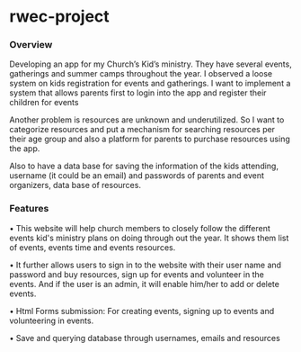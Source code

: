 # rwec-project
### Overview
Developing an app for my Church’s Kid’s ministry. They have several events, gatherings and summer camps throughout the year. I observed a loose system on kids registration for events and gatherings. I want to implement a system that allows parents first to login into the app and register their children for events 

Another problem is resources are unknown and underutilized. So I want to categorize resources and put a mechanism for searching resources per their age group and also a platform for parents to purchase resources using the app.

Also to have a data base for saving the information of the kids attending, username (it could be an email) and passwords of parents and event organizers, data base of resources.

### Features
• This website will help church members to closely follow the different events kid's ministry plans on doing through out the year. It shows them list of events, events time and events resources. 

• It further allows users to sign in to the website with their user name and password and buy resources, sign up for events and volunteer in the events. And if the user is an admin, it will enable him/her to add or delete events.

•	Html Forms submission: For creating events, signing up to events and volunteering in events.

•	Save and querying database through usernames, emails and resources